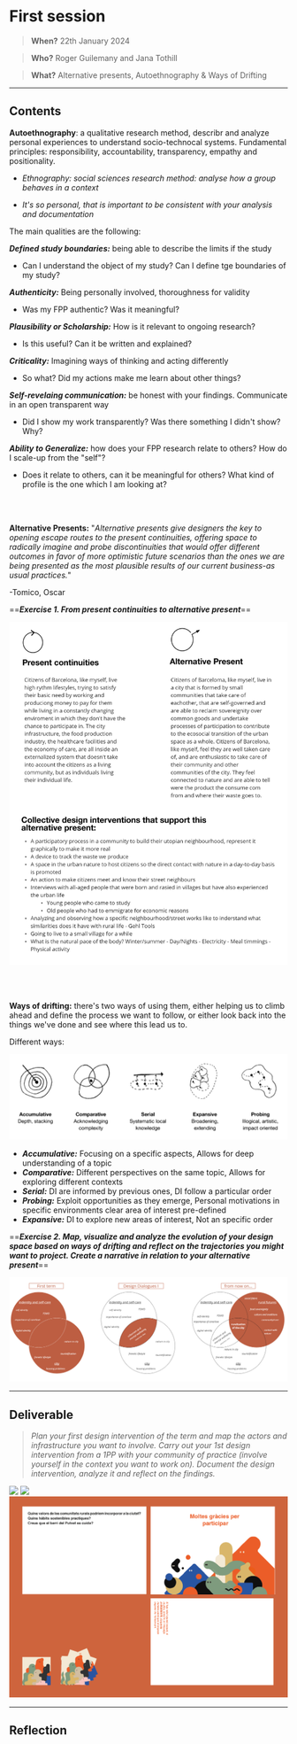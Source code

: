 # **First session**

> **When?** 22th January 2024

> **Who?** Roger Guilemany and Jana Tothill

> **What?** Alternative presents, Autoethnography & Ways of Drifting

_________________________
## **Contents**

**Autoethnography**: a qualitative research method, describr and analyze personal experiences to understand socio-technocal systems. Fundamental principles: responsibility, accountability, transparency, empathy and positionality.
	
- _Ethnography: social sciences research method: analyse how a group behaves in a context_

- _It's so personal, that is important to be consistent with your analysis and documentation_

The main qualities are the following:

**_Defined study boundaries:_** being able to describe the limits if the study

- Can I understand the object of my study? Can I define tge boundaries of my study?

**_Authenticity:_** Being personally involved, thoroughness for validity

- Was my FPP authentic? Was it meaningful?

**_Plausibility or Scholarship:_** How is it relevant to ongoing research?

- Is this useful? Can it be written and explained?

**_Criticality:_** Imagining ways of thinking and acting differently

- So what? Did my actions make me learn about other things?

**_Self-revelaing communication:_** be honest with your findings. Communicate in an open transparent way

- Did I show my work transparently? Was there something I didn't show? Why?
    
**_Ability to Generalize:_** how does your FPP research relate to others? How do I scale-up from the "self"?

- Does it relate to others, can it be meaningful for others? What kind of profile is the one which I am looking at?

<br></br>

**Alternative Presents:** "_Alternative presents give designers the key to opening escape routes to the present continuities, offering space to radically imagine and probe discontinuities that would offer different outcomes in favor of more optimistic future scenarios than the ones we are being presented as the most plausible results of our current business-as usual practices._"

-Tomico, Oscar

==**_Exercise 1. From present continuities to alternative present_**==

![](../images/Design%20Studio2/Design%20Process.jpg)


<br></br>

**Ways of drifting:** there's two ways of using them, either helping us to climb ahead and define the process we want to follow, or either look back into the things we've done and see where this lead us to.

Different ways:

![](../images/Design%20Studio2/ways%20of%20drifting.png)

- **_Accumulative:_** Focusing on a specific aspects, Allows for deep understanding of a topic
- **_Comparative:_** Different perspectives on the same topic, Allows for exploring different contexts
- **_Serial:_** DI are informed by previous ones, DI follow a particular order
- **_Probing:_** Exploit opportunities as they emerge, Personal motivations in specific environments clear area of interest pre-defined
- **_Expansive:_** DI to explore new areas of interest, Not an specific order

==**_Exercise 2. Map, visualize and analyze the evolution of your design space based on ways of drifting and reflect on the trajectories you might want to project. Create a narrative in relation to your alternative present_**==

![](../images/Design%20Studio2/my%20ways%20of%20drifting.png)

______________________________
## **Deliverable**

> _Plan your first design intervention of the term and map the actors and infrastructure you want to involve. Carry out your 1st design intervention from a 1PP with your community of practice (involve yourself in the context you want to work on). Document the design intervention, analyze it and reflect on the findings._


![](../images/Design%20Studio2/A.png)
![](../images/Design%20Studio2/B.png)
![](../images/Design%20Studio2/Gif_Mesa-de-trabajo-1.gif)

__________________
## **Reflection**
